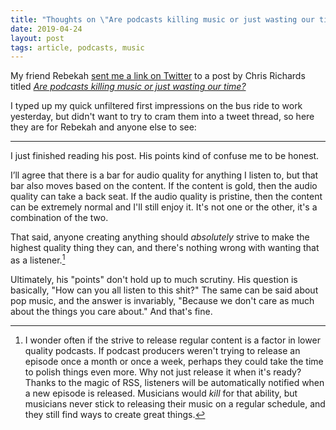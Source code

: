 ```yaml
---
title: "Thoughts on \"Are podcasts killing music or just wasting our time?\""
date: 2019-04-24
layout: post
tags: article, podcasts, music
---
```


My friend Rebekah [sent me a link on Twitter](https://twitter.com/QuOTeDPodcast/status/1119029203377192966) to a post by Chris Richards titled <cite>[Are podcasts killing music or just wasting our time?](https://www.washingtonpost.com/lifestyle/style/are-podcasts-killing-music-or-just-wasting-our-time/2019/04/17/0aa08770-5acc-11e9-842d-7d3ed7eb3957_story.html?utm_term=.d3c4865fcb18)

I typed up my quick unfiltered first impressions on the bus ride to work yesterday, but didn't want to try to cram them into a tweet thread, so here they are for Rebekah and anyone else to see:

---

I just finished reading his post. His points kind of confuse me to be honest.

I’ll agree that there is a bar for audio quality for anything I listen to, but that bar also moves based on the content. If the content is gold, then the audio quality can take a back seat. If the audio quality is pristine, then the content can be extremely normal and I'll still enjoy it. It's not one or the other, it's a combination of the two.

That said, anyone creating anything should _absolutely_ strive to make the highest quality thing they can, and there's nothing wrong with wanting that as a listener.[^1]

Ultimately, his "points" don't hold up to much scrutiny. His question is basically, "How can you all listen to this shit?" The same can be said about pop music, and the answer is invariably, "Because we don't care as much about the things you care about." And that's fine.

[^1]:	I wonder often if the strive to release regular content is a factor in lower quality podcasts. If podcast producers weren't trying to release an episode once a month or once a week, perhaps they could take the time to polish things even more. Why not just release it when it's ready? Thanks to the magic of RSS, listeners will be automatically notified when a new episode is released. Musicians would _kill_ for that ability, but musicians never stick to releasing their music on a regular schedule, and they still find ways to create great things.